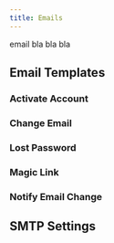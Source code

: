 ```yaml
---
title: Emails
---
```


email bla bla bla

## Email Templates

### Activate Account

### Change Email

### Lost Password

### Magic Link

### Notify Email Change

## SMTP Settings
